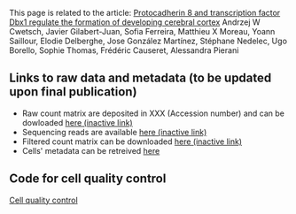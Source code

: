 This page is related to the article:
[Protocadherin 8 and transcription factor Dbx1 regulate the formation of developing cerebral cortex]() 
Andrzej W Cwetsch, Javier Gilabert-Juan, Sofia Ferreira, Matthieu X Moreau, Yoann Saillour, Elodie Delberghe, Jose González Martínez, Stéphane Nedelec, Ugo Borello, Sophie Thomas, Frédéric Causeret, Alessandra Pierani

## Links to raw data and metadata (to be updated upon final publication)
- Raw count matrix are deposited in XXX (Accession number) and can be dowloaded [here (inactive link)]()  
- Sequencing reads are available [here (inactive link)]()
- Filtered count matrix can be downloaded [here (inactive link)]()
- Cells' metadata can be retreived [here](./Metadata/)  


## Code for cell quality control
[Cell quality control](./QualityControl/Septum_QC.html)  
